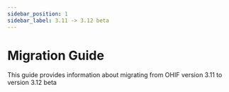 ```yaml
---
sidebar_position: 1
sidebar_label: 3.11 -> 3.12 beta
---
```


# Migration Guide

This guide provides information about migrating from OHIF version 3.11 to version 3.12 beta
